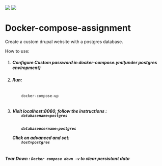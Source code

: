 <div>
  <img src='https://img.shields.io/badge/Docker-2CA5E0?style=for-the-badge&logo=docker&logoColor=white'>
  <img src='https://img.shields.io/badge/Drupal-0678BE?style=for-the-badge&logo=drupal&logoColor=white'>
<div>

# Docker-compose-assignment

Create a custom drupal website with a postgres database.

How to use:

<ol>
  <li>
  <h5>Configure Custom password in docker-compose.yml(under postgres enviropment)</h5>
  </li>
  <li>
  <h5>Run:</h5>
   <code>
    docker-compose-up
   </code>
  </li>
  <li>
   <h5>Visit localhost:8080, follow the instructions :
   <code>
    databasename=postgres
   </code>
   </br>
   <code>
    databaseusername=postgres
   </code>
  </br>
  Click on advanced and set:
   <code>
    host=postgres
   </code>
   </h5>
  </li>
</ol>

<h5>Tear Down :
  <code>Docker compose down -v</code>
to clear persistant data</h5>
